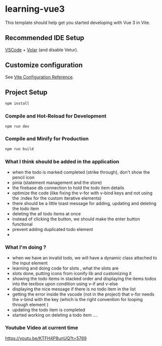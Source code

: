 # learning-vue3

This template should help get you started developing with Vue 3 in Vite.

## Recommended IDE Setup

[VSCode](https://code.visualstudio.com/) + [Volar](https://marketplace.visualstudio.com/items?itemName=Vue.volar) (and disable Vetur).

## Customize configuration

See [Vite Configuration Reference](https://vitejs.dev/config/).

## Project Setup

```sh
npm install
```

### Compile and Hot-Reload for Development

```sh
npm run dev
```

### Compile and Minify for Production

```sh
npm run build
```


<!-- comments in the code make our code read better and understand better -->

### What I think should be added in the application
- when the todo is marked completed (strike through), don't show the pencil icon
- pinia (statement management and the store)
- the firebase db connection to hold the todo item details
- optimize the code  (like fixing the v-for with v-bind keys and not using the :index for the custom iterative elements)
- there should be a little toast message for adding, updating and deleting the todo item
- deleting the all todo items at once
- instead of clicking the button, we should make the enter button functional
- prevent adding duplicated todo element
- 




### What I'm doing ?
- when we have an invalid todo, we will have a dynamic class attached to the input element 
- learning and doing code for slots , what the slots are
- slots done, putting icons from iconify lib and customizing it 
- showing the todo items in stacked order and displaying the items todos into the textbox upon condition using v-if and v-else
- displaying the nice message if there is no todo item in the list
- getting the error inside the vscode (not in the project) that v-for needs the v-bind with the key (which is the right convention for looping through element )
- updating the todo item is completed
- started working on deleting a todo item ....


### Youtube Video at current time

https://youtu.be/KTFH4P8unUQ?t=5769